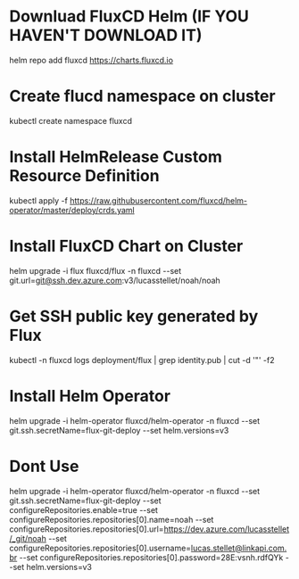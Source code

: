 # Downluad FluxCD Helm (IF YOU HAVEN'T DOWNLOAD IT)
helm repo add fluxcd https://charts.fluxcd.io

# Create flucd namespace on cluster
kubectl create namespace fluxcd

# Install HelmRelease Custom Resource Definition 
kubectl apply -f https://raw.githubusercontent.com/fluxcd/helm-operator/master/deploy/crds.yaml

# Install FluxCD Chart on Cluster
helm upgrade -i flux fluxcd/flux -n fluxcd --set git.url=git@ssh.dev.azure.com:v3/lucasstellet/noah/noah 

# Get SSH public key generated by Flux
kubectl -n fluxcd logs deployment/flux | grep identity.pub | cut -d '"' -f2

# Install Helm Operator

helm upgrade -i helm-operator fluxcd/helm-operator -n fluxcd --set git.ssh.secretName=flux-git-deploy --set helm.versions=v3

# Dont Use
helm upgrade -i helm-operator fluxcd/helm-operator -n fluxcd --set git.ssh.secretName=flux-git-deploy --set configureRepositories.enable=true --set configureRepositories.repositories[0].name=noah --set configureRepositories.repositories[0].url=https://dev.azure.com/lucasstellet/_git/noah  --set configureRepositories.repositories[0].username=lucas.stellet@linkapi.com.br --set configureRepositories.repositories[0].password=28E:vsnh.rdfQYk --set helm.versions=v3



